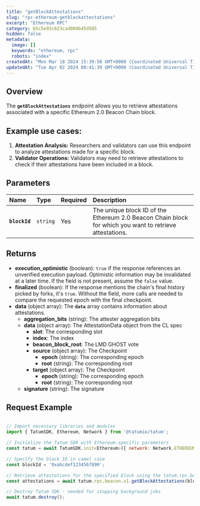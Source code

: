 ```yaml
---
title: "getBlockAttestations"
slug: "rpc-ethereum-getblockattestations"
excerpt: "Ethereum RPC"
category: 65c5e93c623cad004b45d505
hidden: false
metadata: 
  image: []
  keywords: "ethereum, rpc"
  robots: "index"
createdAt: "Mon Mar 18 2024 15:39:50 GMT+0000 (Coordinated Universal Time)"
updatedAt: "Tue Apr 02 2024 08:41:39 GMT+0000 (Coordinated Universal Time)"
---
```

## Overview

The **`getBlockAttestations`** endpoint allows you to retrieve attestations associated with a specific Ethereum 2.0 Beacon Chain block.

## Example use cases:

1. **Attestation Analysis:** Researchers and validators can use this endpoint to analyze attestations made for a specific block.
2. **Validator Operations:** Validators may need to retrieve attestations to check if their attestations have been included in a block.

## Parameters

| Name          | Type     | Required | Description                                                                                             |
| :------------ | :------- | :------- | :------------------------------------------------------------------------------------------------------ |
| **`blockId`** | `string` | Yes      | The unique block ID of the Ethereum 2.0 Beacon Chain block for which you want to retrieve attestations. |

## Returns

- **execution_optimistic** (boolean): `true` if the response references an unverified execution payload. Optimistic information may be invalidated at a later time. If the field is not present, assume the `false` value.
- **finalized** (boolean): If the response mentions the chain's final history picked by forks, it's `true`. Without the field, more calls are needed to compare the requested epoch with the final checkpoint.
- **data**  (object array): The **`data`** array contains information about attestations.
  - **aggregation_bits** (string): The attester aggregation bits
  - **data** (object array): The AttestationData object from the CL spec
    - **slot**: The corresponding slot
    - **index**: The index
    - **beacon_block_root**: The LMD GHOST vote
    - **source** (object array): The Checkpoint
      - **epoch** (string): The corresponding epoch
      - **root** (string): The corresponding root
    - **target** (object array): The Checkpoint
      - **epoch** (string): The corresponding epoch
      - **root** (string): The corresponding root
  - **signature** (string): The signature

## Request Example

```Text cURL

```
```javascript JS SDK
// Import necessary libraries and modules
import { TatumSDK, Ethereum, Network } from '@tatumio/tatum';

// Initialize the Tatum SDK with Ethereum-specific parameters
const tatum = await TatumSDK.init<Ethereum>({ network: Network.ETHEREUM });

// Specify the block ID in camel case
const blockId = '0xabcdef1234567890';

// Retrieve attestations for the specified block using the tatum.rpc.beacon.v1.getBlockAttestations method
const attestations = await tatum.rpc.beacon.v1.getBlockAttestations(blockId);

// Destroy Tatum SDK - needed for stopping background jobs
await tatum.destroy();
```
